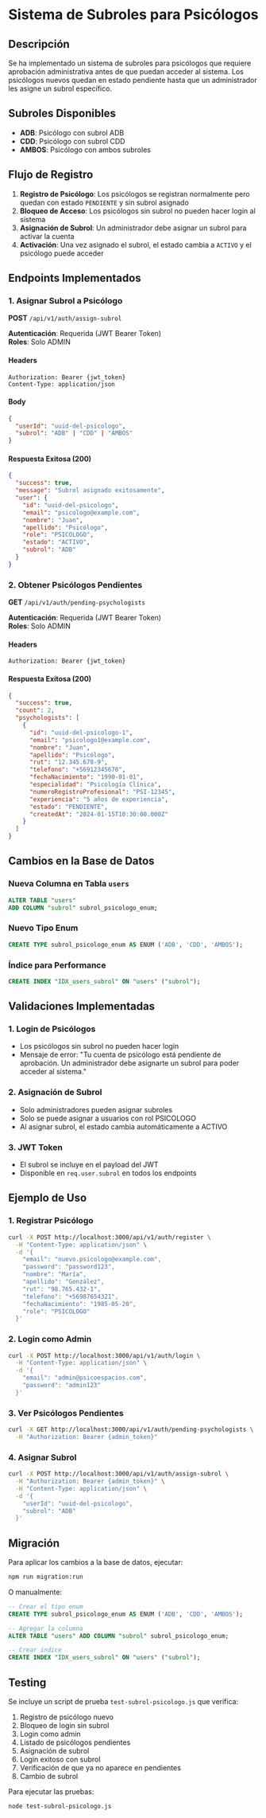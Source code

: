 # Sistema de Subroles para Psicólogos

## Descripción

Se ha implementado un sistema de subroles para psicólogos que requiere aprobación administrativa antes de que puedan acceder al sistema. Los psicólogos nuevos quedan en estado pendiente hasta que un administrador les asigne un subrol específico.

## Subroles Disponibles

- **ADB**: Psicólogo con subrol ADB
- **CDD**: Psicólogo con subrol CDD  
- **AMBOS**: Psicólogo con ambos subroles

## Flujo de Registro

1. **Registro de Psicólogo**: Los psicólogos se registran normalmente pero quedan con estado `PENDIENTE` y sin subrol asignado
2. **Bloqueo de Acceso**: Los psicólogos sin subrol no pueden hacer login al sistema
3. **Asignación de Subrol**: Un administrador debe asignar un subrol para activar la cuenta
4. **Activación**: Una vez asignado el subrol, el estado cambia a `ACTIVO` y el psicólogo puede acceder

## Endpoints Implementados

### 1. Asignar Subrol a Psicólogo

**POST** `/api/v1/auth/assign-subrol`

**Autenticación**: Requerida (JWT Bearer Token)  
**Roles**: Solo ADMIN

#### Headers
```
Authorization: Bearer {jwt_token}
Content-Type: application/json
```

#### Body
```json
{
  "userId": "uuid-del-psicologo",
  "subrol": "ADB" | "CDD" | "AMBOS"
}
```

#### Respuesta Exitosa (200)
```json
{
  "success": true,
  "message": "Subrol asignado exitosamente",
  "user": {
    "id": "uuid-del-psicologo",
    "email": "psicologo@example.com",
    "nombre": "Juan",
    "apellido": "Psicólogo",
    "role": "PSICOLOGO",
    "estado": "ACTIVO",
    "subrol": "ADB"
  }
}
```

### 2. Obtener Psicólogos Pendientes

**GET** `/api/v1/auth/pending-psychologists`

**Autenticación**: Requerida (JWT Bearer Token)  
**Roles**: Solo ADMIN

#### Headers
```
Authorization: Bearer {jwt_token}
```

#### Respuesta Exitosa (200)
```json
{
  "success": true,
  "count": 2,
  "psychologists": [
    {
      "id": "uuid-del-psicologo-1",
      "email": "psicologo1@example.com",
      "nombre": "Juan",
      "apellido": "Psicólogo",
      "rut": "12.345.678-9",
      "telefono": "+56912345678",
      "fechaNacimiento": "1990-01-01",
      "especialidad": "Psicología Clínica",
      "numeroRegistroProfesional": "PSI-12345",
      "experiencia": "5 años de experiencia",
      "estado": "PENDIENTE",
      "createdAt": "2024-01-15T10:30:00.000Z"
    }
  ]
}
```

## Cambios en la Base de Datos

### Nueva Columna en Tabla `users`
```sql
ALTER TABLE "users" 
ADD COLUMN "subrol" subrol_psicologo_enum;
```

### Nuevo Tipo Enum
```sql
CREATE TYPE subrol_psicologo_enum AS ENUM ('ADB', 'CDD', 'AMBOS');
```

### Índice para Performance
```sql
CREATE INDEX "IDX_users_subrol" ON "users" ("subrol");
```

## Validaciones Implementadas

### 1. Login de Psicólogos
- Los psicólogos sin subrol no pueden hacer login
- Mensaje de error: "Tu cuenta de psicólogo está pendiente de aprobación. Un administrador debe asignarte un subrol para poder acceder al sistema."

### 2. Asignación de Subrol
- Solo administradores pueden asignar subroles
- Solo se puede asignar a usuarios con rol PSICOLOGO
- Al asignar subrol, el estado cambia automáticamente a ACTIVO

### 3. JWT Token
- El subrol se incluye en el payload del JWT
- Disponible en `req.user.subrol` en todos los endpoints

## Ejemplo de Uso

### 1. Registrar Psicólogo
```bash
curl -X POST http://localhost:3000/api/v1/auth/register \
  -H "Content-Type: application/json" \
  -d '{
    "email": "nuevo.psicologo@example.com",
    "password": "password123",
    "nombre": "María",
    "apellido": "González",
    "rut": "98.765.432-1",
    "telefono": "+56987654321",
    "fechaNacimiento": "1985-05-20",
    "role": "PSICOLOGO"
  }'
```

### 2. Login como Admin
```bash
curl -X POST http://localhost:3000/api/v1/auth/login \
  -H "Content-Type: application/json" \
  -d '{
    "email": "admin@psicoespacios.com",
    "password": "admin123"
  }'
```

### 3. Ver Psicólogos Pendientes
```bash
curl -X GET http://localhost:3000/api/v1/auth/pending-psychologists \
  -H "Authorization: Bearer {admin_token}"
```

### 4. Asignar Subrol
```bash
curl -X POST http://localhost:3000/api/v1/auth/assign-subrol \
  -H "Authorization: Bearer {admin_token}" \
  -H "Content-Type: application/json" \
  -d '{
    "userId": "uuid-del-psicologo",
    "subrol": "ADB"
  }'
```

## Migración

Para aplicar los cambios a la base de datos, ejecutar:

```bash
npm run migration:run
```

O manualmente:

```sql
-- Crear el tipo enum
CREATE TYPE subrol_psicologo_enum AS ENUM ('ADB', 'CDD', 'AMBOS');

-- Agregar la columna
ALTER TABLE "users" ADD COLUMN "subrol" subrol_psicologo_enum;

-- Crear índice
CREATE INDEX "IDX_users_subrol" ON "users" ("subrol");
```

## Testing

Se incluye un script de prueba `test-subrol-psicologo.js` que verifica:

1. Registro de psicólogo nuevo
2. Bloqueo de login sin subrol
3. Login como admin
4. Listado de psicólogos pendientes
5. Asignación de subrol
6. Login exitoso con subrol
7. Verificación de que ya no aparece en pendientes
8. Cambio de subrol

Para ejecutar las pruebas:

```bash
node test-subrol-psicologo.js
```



